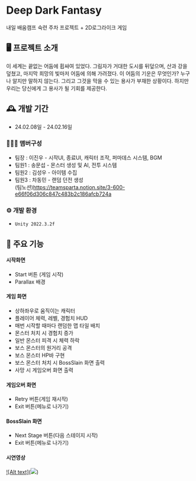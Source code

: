 # Deep Dark Fantasy
내일 배움캠프 숙련 주차 프로젝트 + 2D로그라이크 게임


## 🖥️ 프로젝트 소개
이 세계는 끝없는 어둠에 휩싸여 있었다. 그림자가 거대한 도시를 뒤덮으며, 산과 강을 덮쳤고, 마지막 희망의 빛마저 어둠에 의해 가려졌다. 이 어둠의 기운은 무엇인가? 누구나 알지만 말하지 않는다. 그리고 그것을 막을 수 있는 용사가 부재한 상황이다. 하지만 우리는 당신에게 그 용사가 될 기회를 제공한다.
<br>

## 🕰️ 개발 기간
* 24.02.08일 - 24.02.16일

### 🧑‍🤝‍🧑 맴버구성
 - 팀장  : 이진우 - 시작UI, 종료UI, 캐릭터 조작, 퍼마데스 시스템, BGM
 - 팀원1 : 송문섭 - 몬스터 생성 및 AI, 전투 시스템
 - 팀원2 : 김성우 - 아이템 수집
 - 팀원3 : 차동민 - 랜덤 던전 생성<br>
(팀노션)<https://teamsparta.notion.site/3-600-e66f06d306c847c483b2c186afcb724a>

### ⚙️ 개발 환경
- `Unity 2022.3.2f`

## 📌 주요 기능
#### 시작화면
- Start 버튼 (게임 시작)
- Parallax 배경
#### 게임 화면
- 상하좌우로 움직이는 캐릭터
- 플레이어 체력, 레벨, 경험치 HUD
- 매번 시작할 때마다 랜덤한 맵 타일 배치
- 몬스터 처치 시 경험치 증가
- 일반 몬스터 피격 시 체력 하락
- 보스 몬스터의 원거리 공격
- 보스 몬스터 HP바 구현
- 보스 몬스터 처치 시 BossSlain 화면 출력
- 사망 시 게임오버 화면 출력
#### 게임오버 화면 
- Retry 버튼(게임 재시작)
- Exit 버튼(메뉴로 나가기)
#### BossSlain 화면 
- Next Stage 버튼(다음 스테이지 시작)
- Exit 버튼(메뉴로 나가기)
#### 시연영상

[![Alt text](<a href='https://ifh.cc/v-HmYBZh' target='_blank'><img src='https://ifh.cc/g/HmYBZh.png' border='0'></a>)](https://www.youtube.com/watch?v=S6o42Z4mGaw)

